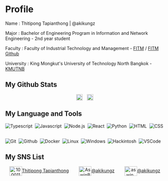 # Profile
Name : Thitipong Tapianthong | @akikungz

Major : Bachelor of Engineering Program in Information and Network Engineering - 2nd year student

Faculty : Faculty of Industrial Technology and Management - [FITM](https://www.fitm.kmutnb.ac.th/) / [FITM Github](https://github.com/fitm-kmutnb)

University : King Mongkut's University of Technology North Bangkok - [KMUTNB](https://www.kmutnb.ac.th/)

## My Github Stats
<div align="center" style="display: flex; justify-content: center; align-items: center; flex-wrap: wrap; gap: 1em">
    <a href="https://gh-stats-gen.vercel.app/" target="_blank">
        <img src="https://github-readme-stats.vercel.app/api?username=akikungz&theme=dracula&show_icons=true&hide_border=true&count_private=true" style="max-width: 397px; width: 100%;" />
    </a>
    <a href="https://gh-stats-gen.vercel.app/" target="_blank">
        <img src="https://github-readme-stats.vercel.app/api/top-langs/?username=akikungz&theme=dracula&show_icons=true&hide_border=true&layout=compact" style="max-width: 300px; width: 100%;" />
    </a>
</div>

## My Language and Tools
![Typescript](https://img.shields.io/badge/-Typescript-05122A?style=flat&logo=typescript)&nbsp;
![Javascript](https://img.shields.io/badge/-Javascript-05122A?style=flat&logo=javascript)&nbsp;
![Node.js](https://img.shields.io/badge/-Node.js-05122A?style=flat&logo=node.js)&nbsp;
![React](https://img.shields.io/badge/-React-05122A?style=flat&logo=react)&nbsp;
![Python](https://img.shields.io/badge/-Python-05122A?style=flat&logo=python)&nbsp;
![HTML](https://img.shields.io/badge/-HTML-05122A?style=flat&logo=html5)&nbsp;
![CSS](https://img.shields.io/badge/-CSS-05122A?style=flat&logo=css3)&nbsp;

![Git](https://img.shields.io/badge/-Git-05122A?style=flat&logo=git)&nbsp;
![Github](https://img.shields.io/badge/-Github-05122A?style=flat&logo=github)&nbsp;
![Docker](https://img.shields.io/badge/-Docker-05122A?style=flat&logo=docker)&nbsp;
![Linux](https://img.shields.io/badge/-Linux-05122A?style=flat&logo=linux)&nbsp;
![Windows](https://img.shields.io/badge/-Windows-05122A?style=flat&logo=windows)&nbsp;
![Hackintosh](https://img.shields.io/badge/-Hackintosh-05122A?style=flat&logo=apple)&nbsp;
![VSCode](https://img.shields.io/badge/-VSCode-05122A?style=flat&logo=visual-studio-code)&nbsp;

## My SNS List

<div align="center" style="display: flex; justify-content: center; align-items: center; flex-wrap: wrap; gap: 1em">
    <a href="https://www.facebook.com/akikungz" target="_blank"><img align="center" src="https://raw.githubusercontent.com/rahuldkjain/github-profile-readme-generator/master/src/images/icons/Social/facebook.svg" alt="100011683902531e" height="30" width="40" />Thitipong Tapianthong</a>
    &nbsp;
    <a href="https://twitter.com/akikungz" target="_blank"><img align="center" src="https://raw.githubusercontent.com/rahuldkjain/github-profile-readme-generator/master/src/images/icons/Social/twitter.svg" alt="AswinBarath2" height="30" width="40" />@akikungz</a>
    &nbsp;
    <a href="https://www.instagram.com/akikungz" target="_blank"><img align="center" src="https://raw.githubusercontent.com/rahuldkjain/github-profile-readme-generator/master/src/images/icons/Social/instagram.svg" alt="aswin_barath_" height="30" width="40" />@akikungz</a>
</div>